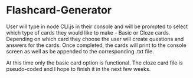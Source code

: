 # Flashcard-Generator

User will type in node CLI.js in their console and will be prompted to select which type of cards they would like to make -  Basic or Cloze cards.
Depending on which card they choose the user will create questions and answers for the cards.  Once completed, the cards will print to the console screen as well as be appended to the corresponding .txt file.

At this time only the basic card option is functional.  The cloze card file is pseudo-coded and I hope to finish it in the next few weeks.